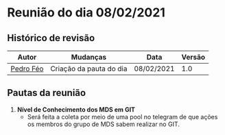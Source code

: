 # Reunião do dia 08/02/2021

## Histórico de revisão
|Autor|Mudanças|Data|Versão|
|--|--|--|--|
|[Pedro Féo](https://github.com/Phe0)|Criação da pauta do dia|08/02/2021|1.0|

## Pautas da reunião

1. **Nível de Conhecimento dos MDS em GIT**
    - Será feita a coleta por meio de uma pool no telegram de que ações os membros do grupo de MDS sabem realizar no GIT.
